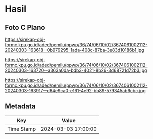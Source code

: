 # Hasil

## Foto C Plano

https://sirekap-obj-formc.kpu.go.id/aded/pemilu/ppwp/36/74/06/10/02/3674061002112-20240303-163618--0b979295-1ada-408c-87ba-3e83d10186b1.jpg

https://sirekap-obj-formc.kpu.go.id/aded/pemilu/ppwp/36/74/06/10/02/3674061002112-20240303-163720--a363a0da-bdb3-4021-8b26-3d68721d72b3.jpg

https://sirekap-obj-formc.kpu.go.id/aded/pemilu/ppwp/36/74/06/10/02/3674061002112-20240303-163917--d64e9ca0-e161-4e92-bb89-579345ab6cbc.jpg


## Metadata

| Key        | Value               |
| ---------- | ------------------- |
| Time Stamp | 2024-03-03 17:00:00 |



